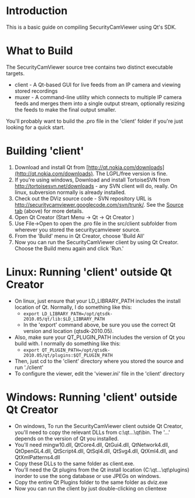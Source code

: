 # Introduction #

This is a basic guide on compiling SecurityCamViewer using Qt's SDK.

# What to Build #

The SecurityCamViewer source tree contains two distinct executable targets.

  * client - A Qt-based GUI for live feeds from an IP camera and viewing stored recordings
  * muxer - A command-line utility which connects to multiple IP camera feeds and merges them into a single output stream, optionally resizing the feeds to make the final output smaller.

You'll probably want to build the .pro file in the 'client' folder if you're just looking for a quick start.

# Building 'client' #

  1. Download and install Qt from [http://qt.nokia.com/downloads](http://qt.nokia.com/downloads). The LGPL/free version is fine.
  1. If you're using windows, Download and install TortoiseSVN from http://tortoisesvn.net/downloads - any SVN client will do, really. On linux, subversion normally is already installed.
  1. Check out the DViz source code - SVN repository URL is http://securitycamviewer.googlecode.com/svn/trunk/. See the [Source tab](http://code.google.com/p/securitycamviewer/source/checkout) (above) for more details.
  1. Open Qt Creator (Start Menu -> Qt -> Qt Creator )
  1. Use File->Open to open the .pro file in the src/client subfolder from wherever you stored the securitycamviewer source.
  1. From the 'Build' menu in Qt Creator, choose 'Build All'
  1. Now you can run the SecurityCamViewer client by using Qt Creator. Choose the Build menu again and click 'Run.'

# Linux: Running 'client' outside Qt Creator #

  * On linux, just ensure that your LD\_LIBRARY\_PATH includes the install location of Qt. Normally, I do something like this:
    * `export LD_LIBRARY_PATH=/opt/qtsdk-2010.05/qt/lib:$LD_LIBRARY_PATH`
    * In the 'export' command above, be sure you use the correct Qt version and location (qtsdk-2010.05).
  * Also, make sure your QT\_PLUGIN\_PATH includes the version of Qt you build with. I normally do something like this:
    * `export QT_PLUGIN_PATH=/opt/qtsdk-2010.05/qt/plugins:$QT_PLUGIN_PATH`
  * Then, just cd to the 'client' directory where you stored the source and run './client'
  * To configure the viewer, edit the 'viewer.ini' file in the 'client' directory

# Windows: Running 'client' outside Qt Creator #

  * On windows, To run the SecurityCamViewer client outside Qt Creator, you'll need to copy the relevant DLLs from c:\qt\...\qt\bin. The '...' depends on the version of Qt you installed.
  * You'll need mingw10.dll, QtCore4.dll, QtGui4.dll, QtNetwork4.dll, QtOpenGL4.dll, QtScript4.dll, QtSql4.dll, QtSvg4.dll, QtXml4.dll, and QtXmlPatterns4.dll
  * Copy these DLLs to the same folder as client.exe.
  * You'll need the Qt plugins from the Qt install location (C:\qt\...\qt\plugins) inorder to use the song database or use JPEGs on windows.
  * Copy the entire Qt Plugins folder to the same folder as dviz.exe
  * Now you can run the client by just double-clicking on clientexe